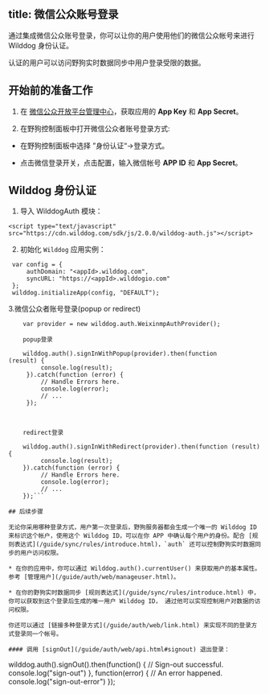 title: 微信公众账号登录
---

通过集成微信公众账号登录，你可以让你的用户使用他们的微信公众帐号来进行 Wilddog 身份认证。

认证的用户可以访问野狗实时数据同步中用户登录受限的数据。

## 开始前的准备工作

1. 在 [微信公众开放平台管理中心](http://mp.weixin.qq.com/)，获取应用的 **App Key** 和 **App Secret**。

2. 在野狗控制面板中打开微信公众者账号登录方式:

 * 在野狗控制面板中选择 ”身份认证“->登录方式。

 * 点击微信登录开关，点击配置，输入微信帐号 **APP ID** 和 **App Secret**。

## Wilddog 身份认证

1. 导入 WilddogAuth 模块：
 ```
<script type="text/javascript" src="https://cdn.wilddog.com/sdk/js/2.0.0/wilddog-auth.js"></script>
 ```

2. 初始化 `Wilddog` 应用实例：
 
```
 var config = {
     authDomain: "<appId>.wilddog.com",
     syncURL: "https://<appId>.wilddogio.com"
 };
 wilddog.initializeApp(config, "DEFAULT");

 ```

3.微信公众者账号登录(popup or redirect)

```
    var provider = new wilddog.auth.WeixinmpAuthProvider();
    
    popup登录

    wilddog.auth().signInWithPopup(provider).then(function         (result) {
         console.log(result);
     }).catch(function (error) {
         // Handle Errors here.
         console.log(error);
         // ...
     });



    redirect登录

    wilddog.auth().signInWithRedirect(provider).then(function (result) {
         console.log(result);
    }).catch(function (error) {
         // Handle Errors here.
         console.log(error);
         // ...
    });```

## 后续步骤

无论你采用哪种登录方式，用户第一次登录后，野狗服务器都会生成一个唯一的 Wilddog ID 来标识这个帐户，使用这个 Wilddog ID，可以在你 APP 中确认每个用户的身份。配合 [规则表达式](/guide/sync/rules/introduce.html)，`auth` 还可以控制野狗实时数据同步的用户访问权限。

* 在你的应用中，你可以通过 Wilddog.auth().currentUser() 来获取用户的基本属性。参考 [管理用户](/guide/auth/web/manageuser.html)。

* 在你的野狗实时数据同步 [规则表达式](/guide/sync/rules/introduce.html) 中，你可以获取到这个登录后生成的唯一用户 Wilddog ID， 通过他可以实现控制用户对数据的访问权限。

你还可以通过 [链接多种登录方式](/guide/auth/web/link.html) 来实现不同的登录方式登录同一个帐号。

#### 调用 [signOut](/guide/auth/web/api.html#signout) 退出登录：

```
wilddog.auth().signOut().then(function() {
     // Sign-out successful.
     console.log("sign-out")
 }, function(error) {
     // An error happened.
     console.log("sign-out-error")
 });

```








